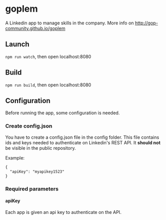 # goplem
A Linkedin app to manage skills in the company. More info on http://gop-community.github.io/goplem

## Launch ##
`npm run watch`, then open localhost:8080

## Build ##
`npm run build`, then open localhost:8080

## Configuration ##
Before running the app, some configuration is needed.

### Create config.json ###
You have to create a config.json file in the config folder. This file contains ids and keys needed to authenticate on
Linkedin's REST API. It **should not** be visible in the public repository.

Example:

```
{
  "apiKey": "myapikey1523"
}
```

### Required parameters ###

#### apiKey ####

Each app is given an api key to authenticate on the API.
